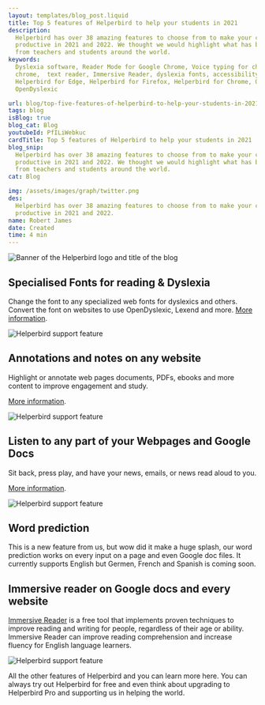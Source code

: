 ```yaml
---
layout: templates/blog_post.liquid
title: Top 5 features of Helperbird to help your students in 2021
description:
  Helperbird has over 38 amazing features to choose from to make your class more accessible and
  productive in 2021 and 2022. We thought we would highlight what has been popular in the past year
  from teachers and students around the world.
keywords:
  Dyslexia software, Reader Mode for Google Chrome, Voice typing for chrome, Text to speech for
  chrome,  text reader, Immersive Reader, dyslexia fonts, accessibility software, dyslexia software,
  Helperbird for Edge, Helperbird for Firefox, Helperbird for Chrome, Opendyslexic for Chrome,
  OpenDyslexic

url: blog/top-five-features-of-helperbird-to-help-your-students-in-2021/
tags: blog
isBlog: true
blog_cat: Blog
youtubeId: PfILiWebkuc
cardTitle: Top 5 features of Helperbird to help your students in 2021
blog_snip:
  Helperbird has over 38 amazing features to choose from to make your class more accessible and
  productive in 2021 and 2022. We thought we would highlight what has been popular in the past year
  from teachers and students around the world.
cat: Blog

img: /assets/images/graph/twitter.png
des:
  Helperbird has over 38 amazing features to choose from to make your class more accessible and
  productive in 2021 and 2022.
name: Robert James
date: Created
time: 4 min
---
```


![Banner of the Helperbird logo and title of the blog](/assets/images/blog/top-five-features-of-helperbird-to-help-your-students-in-2021/top-five-features-of-helperbird-to-help-your-students-in-2021.png)

## Specialised Fonts for reading & Dyslexia

Change the font to any specialized web fonts for dyslexics and others. Convert the font on websites
to use OpenDyslexic, Lexend and more.
[More information](/features/specialised-dyslexic-fonts/ 'More information about the specialised dyslexic fonts').

![Helperbird support feature](https://img.youtube.com/vi/ylAICmLakaA/sddefault.jpg)

## Annotations and notes on any website

Highlight or annotate web pages documents, PDFs, ebooks and more content to improve engagement and
study.

[More information](/features/annotation/ 'Discover more information about the annotation website').

![Helperbird support feature](https://img.youtube.com/vi/u67t7Ap61Nc/sddefault.jpg)

## Listen to any part of your Webpages and Google Docs

Sit back, press play, and have your news, emails, or news read aloud to you.

[More information](/features/text-to-speech/ 'Discover the text to speech features of Helperbird').

![Helperbird support feature](https://img.youtube.com/vi/rh4Ur2gdgio/sddefault.jpg)

## Word prediction

This is a new feature from us, but wow did it make a huge splash, our word prediction works on every
input on a page and even Google doc files. It currently supports English but Germen, French and
Spanish is coming soon.

## Immersive reader on Google docs and every website

[Immersive Reader](/features/immersive-reader-for-chrome/ 'More information on Helperbirds immersive reader features')
is a free tool that implements proven techniques to improve reading and writing for people,
regardless of their age or ability. Immersive Reader can improve reading comprehension and increase
fluency for English language learners.

![Helperbird support feature](https://img.youtube.com/vi/lMj6a7UvJng/sddefault.jpg)

All the other features of Helperbird and you can learn more here. You can always try out Helperbird
for free and even think about upgrading to Helperbird Pro and supporting us in helping the world.
